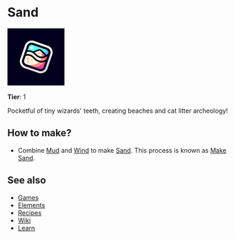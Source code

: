 # Sand

![](../images/item.sand.png)

**Tier**: 1

Pocketful of tiny wizards' teeth, creating beaches and cat litter archeology!

## How to make?

* Combine [Mud](/wiki/elements/mud) and [Wind](/wiki/elements/wind) to make [Sand](/wiki/elements/sand). This process is known as [Make Sand](/wiki/recipes/make-sand).

## See also

* [Games](/wiki/games)
* [Elements](/wiki/elements)
* [Recipes](/wiki/recipes)
* [Wiki](/wiki/index)
* [Learn](/learn/index)